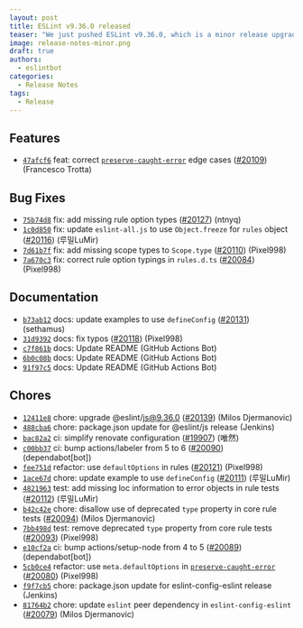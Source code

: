 ```yaml
---
layout: post
title: ESLint v9.36.0 released
teaser: "We just pushed ESLint v9.36.0, which is a minor release upgrade of ESLint. This release adds some new features and fixes several bugs found in the previous release."
image: release-notes-minor.png
draft: true
authors:
  - eslintbot
categories:
  - Release Notes
tags:
  - Release
---
```









## Features


* [`47afcf6`](https://github.com/eslint/eslint/commit/47afcf668df65eac68d7b04145d037037010a076) feat: correct [`preserve-caught-error`](/docs/rules/preserve-caught-error) edge cases ([#20109](https://github.com/eslint/eslint/issues/20109)) (Francesco Trotta)






## Bug Fixes


* [`75b74d8`](https://github.com/eslint/eslint/commit/75b74d865d3b8e7fa3bcf5ad29f4bf6d18d1310e) fix: add missing rule option types ([#20127](https://github.com/eslint/eslint/issues/20127)) (ntnyq)
* [`1c0d850`](https://github.com/eslint/eslint/commit/1c0d85049e3f30a8809340c1abc881c63b7812ff) fix: update `eslint-all.js` to use `Object.freeze` for `rules` object ([#20116](https://github.com/eslint/eslint/issues/20116)) (루밀LuMir)
* [`7d61b7f`](https://github.com/eslint/eslint/commit/7d61b7fadc9c5c6f2b131e37e8a3cffa5aae8ee6) fix: add missing scope types to `Scope.type` ([#20110](https://github.com/eslint/eslint/issues/20110)) (Pixel998)
* [`7a670c3`](https://github.com/eslint/eslint/commit/7a670c301b58609017ce8cfda99ee81f95de3898) fix: correct rule option typings in `rules.d.ts` ([#20084](https://github.com/eslint/eslint/issues/20084)) (Pixel998)




## Documentation


* [`b73ab12`](https://github.com/eslint/eslint/commit/b73ab12acd3e87f8d8173cda03499f6cd1f26db6) docs: update examples to use `defineConfig` ([#20131](https://github.com/eslint/eslint/issues/20131)) (sethamus)
* [`31d9392`](https://github.com/eslint/eslint/commit/31d93926990fba536846ec727d7a2625fc844649) docs: fix typos ([#20118](https://github.com/eslint/eslint/issues/20118)) (Pixel998)
* [`c7f861b`](https://github.com/eslint/eslint/commit/c7f861b3f8c1ac961b4cd4f22483798f3324c62b) docs: Update README (GitHub Actions Bot)
* [`6b0c08b`](https://github.com/eslint/eslint/commit/6b0c08b106aa66f2e9fa484282f0eb63c64a1215) docs: Update README (GitHub Actions Bot)
* [`91f97c5`](https://github.com/eslint/eslint/commit/91f97c50468fbdc089c91e99c2ea0fe821911df2) docs: Update README (GitHub Actions Bot)








## Chores


* [`12411e8`](https://github.com/eslint/eslint/commit/12411e8d450ed26a5f7cca6a78ec05323c9323e8) chore: upgrade @eslint/js@9.36.0 ([#20139](https://github.com/eslint/eslint/issues/20139)) (Milos Djermanovic)
* [`488cba6`](https://github.com/eslint/eslint/commit/488cba6b391b97b2cfc74bbb46fdeacb1361949e) chore: package.json update for @eslint/js release (Jenkins)
* [`bac82a2`](https://github.com/eslint/eslint/commit/bac82a2a9c80a3f69087852758d7737aea371f09) ci: simplify renovate configuration ([#19907](https://github.com/eslint/eslint/issues/19907)) (唯然)
* [`c00bb37`](https://github.com/eslint/eslint/commit/c00bb37d62c1bcc0a37f094371be9c40064009f1) ci: bump actions/labeler from 5 to 6 ([#20090](https://github.com/eslint/eslint/issues/20090)) (dependabot[bot])
* [`fee751d`](https://github.com/eslint/eslint/commit/fee751dc8aeab54547af4538332ea5c069ef28b6) refactor: use `defaultOptions` in rules ([#20121](https://github.com/eslint/eslint/issues/20121)) (Pixel998)
* [`1ace67d`](https://github.com/eslint/eslint/commit/1ace67d9f7903adc3d3f09868aa05b673e7d3f3b) chore: update example to use `defineConfig` ([#20111](https://github.com/eslint/eslint/issues/20111)) (루밀LuMir)
* [`4821963`](https://github.com/eslint/eslint/commit/4821963bf765532069c49e9da9ecbe9485b073fc) test: add missing loc information to error objects in rule tests ([#20112](https://github.com/eslint/eslint/issues/20112)) (루밀LuMir)
* [`b42c42e`](https://github.com/eslint/eslint/commit/b42c42e7cd3ac9ee1b5a15f16ff25b325d0482e4) chore: disallow use of deprecated `type` property in core rule tests ([#20094](https://github.com/eslint/eslint/issues/20094)) (Milos Djermanovic)
* [`7bb498d`](https://github.com/eslint/eslint/commit/7bb498d720dcd054cc042ca4b60b138d8485f07c) test: remove deprecated `type` property from core rule tests ([#20093](https://github.com/eslint/eslint/issues/20093)) (Pixel998)
* [`e10cf2a`](https://github.com/eslint/eslint/commit/e10cf2ab42fe5b481d980dc652f7504414747733) ci: bump actions/setup-node from 4 to 5 ([#20089](https://github.com/eslint/eslint/issues/20089)) (dependabot[bot])
* [`5cb0ce4`](https://github.com/eslint/eslint/commit/5cb0ce48ef6cfbbe6d09131c33a53f9d66fe9bd4) refactor: use `meta.defaultOptions` in [`preserve-caught-error`](/docs/rules/preserve-caught-error) ([#20080](https://github.com/eslint/eslint/issues/20080)) (Pixel998)
* [`f9f7cb5`](https://github.com/eslint/eslint/commit/f9f7cb578dced3c14f635e17c75aa6744d291f4d) chore: package.json update for eslint-config-eslint release (Jenkins)
* [`81764b2`](https://github.com/eslint/eslint/commit/81764b298065a328038cd067bc8fedef97e57500) chore: update `eslint` peer dependency in `eslint-config-eslint` ([#20079](https://github.com/eslint/eslint/issues/20079)) (Milos Djermanovic)


